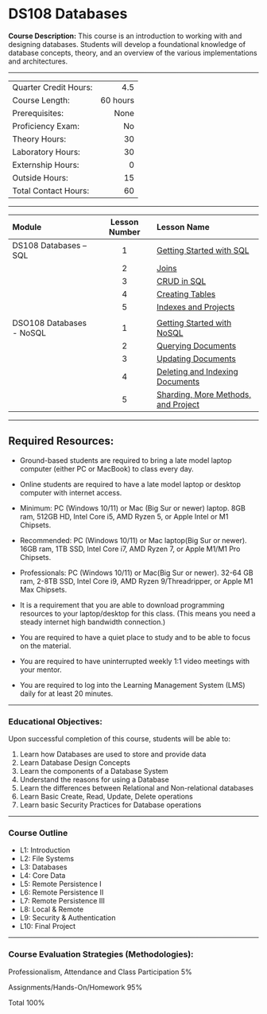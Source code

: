 # DS108 Databases

**Course Description:** This course is an introduction to working with and designing databases.  Students will develop a foundational knowledge of database concepts, theory, and an overview of the various implementations and architectures.  

<hr style="border: 0; height: 1px; background-image: linear-gradient(to right, rgba(0, 0, 0, 0), rgba(0, 0, 0, 0.75), rgba(0, 0, 0, 0));"/>

|                     |    |
|:---                 |---:|
|Quarter Credit Hours:|4.5|
|Course Length:       |60 hours|
|Prerequisites:       |None|
|Proficiency Exam:    |No|
|Theory Hours: 	      |30|
|Laboratory Hours:	  |30|
|Externship Hours:	  |0 |
|Outside Hours:	      |15|
|Total Contact Hours: |60|

<hr style="border: 0; height: 1px; background-image: linear-gradient(to right, rgba(0, 0, 0, 0), rgba(0, 0, 0, 0.75), rgba(0, 0, 0, 0));"/>

|Module                 |Lesson Number|Lesson Name|
|:---                   |:---:        |:---       |
|DS108 Databases – SQL  |1   | [Getting Started with SQL](SQL/DS108L1.ipynb)  |
|                       |2   | [Joins](SQL/DS108L2.ipynb)                |
|                       |3   | [CRUD in SQL ](SQL/DS108L3.ipynb)              |
|                       |4   | [Creating Tables](SQL/DS108L4.ipynb)|
|                       |5   | [Indexes and Projects](SQL/DS108L5.ipynb)      |
| | |
|DSO108 Databases - NoSQL |1   | [Getting Started with NoSQL](NoSQL/DS108NoSQLL1.ipynb)        | 
|                       |2   | [Querying Documents](NoSQL/DS108NoSQLL2.ipynb)       |
|                       |3   | [Updating Documents](NoSQL/DS108NoSQLL3.ipynb)   | 
|                       |4   | [Deleting and Indexing Documents](NoSQL/DS108NoSQLL4.ipynb)  | 
|                       |5  | [Sharding, More Methods, and Project](NoSQL/DS108NoSQLL5.ipynb)         | 

<hr style="border: 0; height: 1px; background-image: linear-gradient(to right, rgba(0, 0, 0, 0), rgba(0, 0, 0, 0.75), rgba(0, 0, 0, 0));"/>

## Required Resources: 
- Ground-based students are required to bring a late model laptop computer (either PC or MacBook) to class every day.  

- Online students are required to have a late model laptop or desktop computer with internet access.  

- Minimum: PC (Windows 10/11) or Mac (Big Sur or newer) laptop. 8GB ram, 512GB HD, Intel Core i5,  AMD Ryzen 5, or Apple Intel or M1 Chipsets.

- Recommended: PC (Windows 10/11) or Mac laptop(Big Sur or newer). 16GB ram, 1TB SSD, Intel Core i7, AMD Ryzen 7, or Apple M1/M1 Pro Chipsets.

- Professionals: PC (Windows 10/11) or Mac(Big Sur or newer). 32-64 GB ram, 2-8TB SSD, Intel Core i9, AMD Ryzen 9/Threadripper, or Apple M1 Max Chipsets.

- It is a requirement that you are able to download programming resources to your laptop/desktop for this class. (This means you need a steady internet high bandwidth connection.)

- You are required to have a quiet place to study and to be able to focus on the material.

- You are required to have uninterrupted weekly 1:1 video meetings with your mentor.

- You are required to log into the Learning Management System (LMS) daily for at least 20 minutes.

<hr style="border: 0; height: 1px; background-image: linear-gradient(to right, rgba(0, 0, 0, 0), rgba(0, 0, 0, 0.75), rgba(0, 0, 0, 0));"/>

### Educational Objectives:

Upon successful completion of this course, students will be able to:  
1.	Learn how Databases are used to store and provide data
2.	Learn Database Design Concepts
3.	Learn the components of a Database System
4.	Understand the reasons for using a Database
5.	Learn the differences between Relational and Non-relational databases
6.	Learn Basic Create, Read, Update, Delete operations
7.	Learn basic Security Practices for Database operations

<hr style="border: 0; height: 1px; background-image: linear-gradient(to right, rgba(0, 0, 0, 0), rgba(0, 0, 0, 0.75), rgba(0, 0, 0, 0));"/>

### Course Outline
- L1: Introduction
- L2: File Systems
- L3: Databases
- L4: Core Data
- L5: Remote Persistence I
- L6: Remote Persistence II
- L7: Remote Persistence III
- L8: Local & Remote
- L9: Security & Authentication
- L10: Final Project

<hr style="border: 0; height: 1px; background-image: linear-gradient(to right, rgba(0, 0, 0, 0), rgba(0, 0, 0, 0.75), rgba(0, 0, 0, 0));"/>

### Course Evaluation Strategies (Methodologies):
Professionalism, Attendance and Class Participation	    5%

Assignments/Hands-On/Homework	  95%

Total	100%
